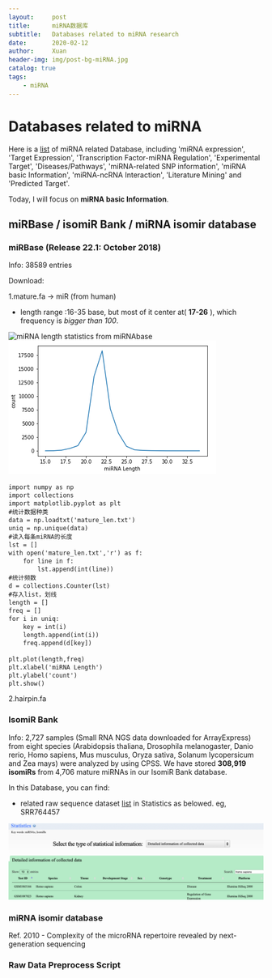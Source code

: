 ```yaml
---
layout:     post
title:      miRNA数据库
subtitle:   Databases related to miRNA research
date:       2020-02-12
author:     Xuan
header-img: img/post-bg-miRNA.jpg
catalog: true
tags:
    - miRNA
---
```


# Databases related to miRNA

Here is a [list](https://tools4mirs.org/software/mirna_databases/) of miRNA related Database, including 'miRNA expression', 'Target Expression', 'Transcription Factor-miRNA Regulation', 'Experimental Target', 'Diseases/Pathways', 'miRNA-related SNP information', 'miRNA basic Information', 'miRNA-ncRNA Interaction', 'Literature Mining' and 'Predicted Target'.

Today, I will focus on **miRNA basic Information**.


## miRBase / isomiR Bank / miRNA isomir database



### miRBase (Release 22.1: October 2018)

Info: 38589 entries

Download:

1.mature.fa -> miR (from human)

- length range :16-35 base, but most of it center at( **17-26** ), which frequency is _bigger than 100_.

![miRNA length statistics from miRNAbase](post-ct-stat.png)
![miRNA length distrubution](/img/post-ct-miRNA_len.png)

```
import numpy as np
import collections
import matplotlib.pyplot as plt
#统计数据种类
data = np.loadtxt('mature_len.txt')
uniq = np.unique(data)
#读入每条miRNA的长度
lst = []
with open('mature_len.txt','r') as f:
    for line in f:
        lst.append(int(line))
#统计频数
d = collections.Counter(lst)
#存入list，划线
length = []
freq = []
for i in uniq:
    key = int(i)
    length.append(int(i))
    freq.append(d[key])

plt.plot(length,freq)
plt.xlabel('miRNA Length')
plt.ylabel('count')
plt.show()
```

2.hairpin.fa

### IsomiR Bank

Info: 2,727 samples (Small RNA NGS data downloaded for ArrayExpress) from eight species (Arabidopsis thaliana, Drosophila melanogaster, Danio rerio, Homo sapiens, Mus musculus, Oryza sativa, Solanum lycopersicum and Zea mays) were analyzed by using CPSS. We have stored **308,919 isomiRs** from 4,706 mature miRNAs in our IsomiR Bank database.

In this Database, you can find:

- related raw sequence dataset [list](https://mcg.ustc.edu.cn/bsc/isomir/statistics.php) in Statistics as belowed. eg, SRR764457

![raw seq data list](img/post-ct-database.png)




### miRNA isomir database
Ref. 2010 - Complexity of the microRNA repertoire revealed by next-generation sequencing

### Raw Data Preprocess Script
